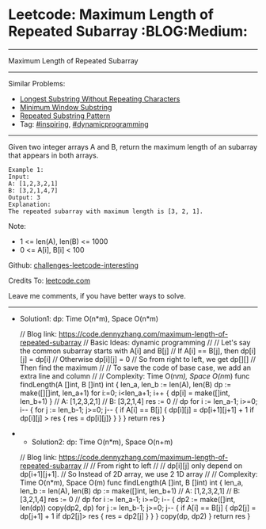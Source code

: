 
# Leetcode: Maximum Length of Repeated Subarray     :BLOG:Medium:

---

Maximum Length of Repeated Subarray  

---

Similar Problems:  

-   [Longest Substring Without Repeating Characters](https://code.dennyzhang.com/longest-substring-without-repeating-characters)
-   [Minimum Window Substring](https://code.dennyzhang.com/minimum-window-substring)
-   [Repeated Substring Pattern](https://code.dennyzhang.com/repeated-substring)
-   Tag: [#inspiring](https://code.dennyzhang.com/tag/inspiring), [#dynamicprogramming](https://code.dennyzhang.com/tag/dynamicprogramming)

---

Given two integer arrays A and B, return the maximum length of an subarray that appears in both arrays.  

    Example 1:
    Input:
    A: [1,2,3,2,1]
    B: [3,2,1,4,7]
    Output: 3
    Explanation:
    The repeated subarray with maximum length is [3, 2, 1].

Note:  

-   1 <= len(A), len(B) <= 1000
-   0 <= A[i], B[i] < 100

Github: [challenges-leetcode-interesting](https://github.com/DennyZhang/challenges-leetcode-interesting/tree/master/problems/maximum-length-of-repeated-subarray)  

Credits To: [leetcode.com](https://leetcode.com/problems/maximum-length-of-repeated-subarray/description/)  

Leave me comments, if you have better ways to solve.  

---

-   Solution1: dp: Time O(n\*m), Space O(n\*m)

    // Blog link: https://code.dennyzhang.com/maximum-length-of-repeated-subarray
    // Basic Ideas: dynamic programming
    //
    //   Let's say the common subarray starts with A[i] and B[j]
    //   If A[i] == B[j], then dp[i][j] = dp[i]
    //   Otherwise dp[i][j] = 0
    //  So from right to left, we get dp[][]
    //  Then find the maximum
    //
    // To save the code of base case, we add an extra line and column
    //
    // Complexity: Time O(n*m), Space O(n*m)
    func findLength(A []int, B []int) int {
        len_a, len_b := len(A), len(B)
        dp := make([][]int, len_a+1)
        for i:=0; i<len_a+1; i++ { dp[i] = make([]int, len_b+1) }
        // A: [1,2,3,2,1]
        // B: [3,2,1,4]
        res := 0
        // dp
        for i := len_a-1; i>=0; i-- {
    	for j := len_b-1; j>=0; j-- {
    	    if A[i] == B[j] {
    		dp[i][j] = dp[i+1][j+1] + 1
    		if dp[i][j] > res { res = dp[i][j]}
    	    }
    	}
        }
        return res
    }

-   - Solution2: dp: Time O(n\*m), Space O(n+m)

    // Blog link: https://code.dennyzhang.com/maximum-length-of-repeated-subarray
    //
    // From right to left
    //
    // dp[i][j] only depend on dp[i+1][j+1].
    // So Instead of 2D array, we use 2 1D array
    //
    // Complexity: Time O(n*m), Space O(m)
    func findLength(A []int, B []int) int {
        len_a, len_b := len(A), len(B)
        dp := make([]int, len_b+1)
        // A: [1,2,3,2,1]
        // B: [3,2,1,4]
        res := 0
        // dp
        for i := len_a-1; i>=0; i-- {
    	dp2 := make([]int, len(dp))
    	copy(dp2, dp)
    	for j := len_b-1; j>=0; j-- {
    	    if A[i] == B[j] {
    		dp2[j] = dp[j+1] + 1
    		if dp2[j]> res { res = dp2[j] }
    	    }
    	}
    	copy(dp, dp2)
        }
        return res
    }

